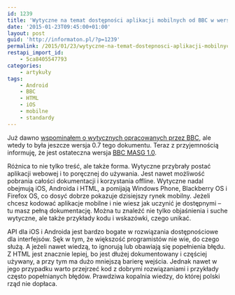 ```yaml
---
id: 1239
title: 'Wytyczne na temat dostępności aplikacji mobilnych od BBC w wersji dojrzałej'
date: '2015-01-23T09:45:00+01:00'
layout: post
guid: 'http://informaton.pl/?p=1239'
permalink: /2015/01/23/wytyczne-na-temat-dostepnosci-aplikacji-mobilnych-od-bbc-w-wersji-dojrzalej/
restapi_import_id:
    - 5ca8405547793
categories:
    - artykuły
tags:
    - Android
    - BBC
    - HTML
    - iOS
    - mobilne
    - standardy
---
```


Już dawno [wspominałem o wytycznych opracowanych przez BBC](http://informaton.pl/mobilne/wytyczne-dla-mobilnej-dostepnosci-od-bbc/), ale wtedy to była jeszcze wersja 0.7 tego dokumentu. Teraz z przyjemnością informuję, że jest ostateczna wersja [BBC MASG 1.0](http://www.bbc.co.uk/guidelines/futuremedia/accessibility/mobile_access.shtml).

Różnica to nie tylko treść, ale także forma. Wytyczne przybrały postać aplikacji webowej i to poręcznej do używania. Jest nawet możliwość pobrania całości dokumentacji i korzystania offline. Wytyczne nadal obejmują iOS, Androida i HTML, a pomijają Windows Phone, Blackberry OS i Firefox OS, co dosyć dobrze pokazuje dzisiejszy rynek mobilny. Jeżeli chcesz kodować aplikacje mobilne i nie wiesz jak uczynić je dostępnymi – tu masz pełną dokumentację. Można tu znaleźć nie tylko objaśnienia i suche wytyczne, ale także przykłady kodu i wskazówki, czego unikać.

API dla iOS i Androida jest bardzo bogate w rozwiązania dostępnościowe dla interfejsów. Sęk w tym, że większość programistów nie wie, do czego służą. A jeżeli nawet wiedzą, to ignorują lub obawiają się popełnienia błędu. Z HTML jest znacznie lepiej, bo jest dłużej dokumentowany i częściej używany, a przy tym ma dużo mniejszą barierę wejścia. Jednak nawet w jego przypadku warto przejrzeć kod z dobrymi rozwiązaniami i przykłady często popełnianych błędów. Prawdziwa kopalnia wiedzy, do której polski rząd nie dopłaca.